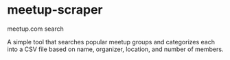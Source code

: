 # meetup-scraper
meetup.com search

A simple tool that searches popular meetup groups and categorizes each into a CSV file based on name, organizer, location, and number of members.
